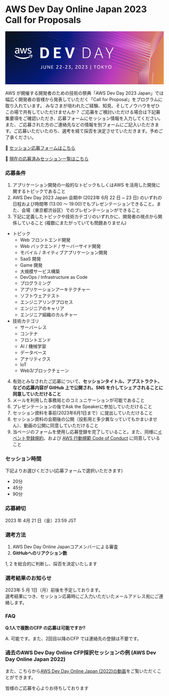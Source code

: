 # AWS Dev Day Online Japan 2023 Call for Proposals

<p align="center">
  <img src="res/banner.png" />
</p>

AWS が開催する開発者のための技術の祭典「AWS Dev Day 2023 Japan」では幅広く開発者の皆様から発表していただく「Call for Proposal」をプログラムに取り入れています。 みなさまが培われたご経験、知見、そしてノウハウをぜひこの場で共有していただけませんか？ ご応募をご検討いただける場合は下記募集要項をご確認いただき、応募フォームにセッション情報を入力してください。また、ご応募された方のご連絡先などの情報を別フォームにご記入いただきます。ご応募いただいたのち、選考を経て採否を決定させていただきます。予めご了承ください。

:pencil: [セッション応募フォームはこちら](https://github.com/aws-events/aws-dev-day-online-japan-2023-cfp/issues/new/choose)

:rocket: [現在の応募済みセッション一覧はこちら](https://github.com/aws-events/aws-dev-day-online-japan-2023-cfp/issues)


### 応募条件

1. アプリケーション開発の一般的なトピックもしくはAWS を活用した開発に関するトピックであること
2. AWS Dev Day 2023 Japan 会期中 (2023年 6月 22 日 ~ 23 日) のいずれの日程および時間帯 (13:00 ～ 19:00)でもプレゼンテーションできること。また、会場（東京都渋谷区）でのプレゼンテーションができること
3. 下記に定義したトピックや技術カテゴリのいずれかに、開発者の視点から関係していること (複数にまたがっていても問題ありません)
  - トピック
    - Web フロントエンド開発
    - Web バックエンド / サーバーサイド開発
    - モバイル / ネイティブアプリケーション開発
    - SaaS 開発
    - Game 開発
    - 大規模サービス構築
    - DevOps / Infrastructure as Code
    - プログラミング
    - アプリケーションアーキテクチャー
    - ソフトウェアテスト
    - エンジニアリングプロセス
    - エンジニアのキャリア
    - エンジニア組織のカルチャー
  - 技術カテゴリ
    - サーバーレス
    - コンテナ
    - フロントエンド
    - AI / 機械学習
    - データベース
    - アナリティクス
    - IoT
    - Web3/ブロックチェーン
4. 有効とみなされたご応募について、**セッションタイトル、アブストラクト、などの応募内容が GitHub 上で公開され、SNS を介してシェアされることに同意していただけること**
5. メールを利用した事務局とのコミュニケーションが可能であること
6. プレゼンテーションの後でAsk the Speakerに参加していただけること
7. セッション資料を事前(2023年6月1日まで）に提出していただけること
8. セッション資料の会期後の公開（投影用と多少異なっていてもかまいません）、動画の公開に同意していただけること
9. 当ページのフォームを使用し応募登録を完了していること。また、同様に[イベント登録規約](https://aws.amazon.com/events/terms/)、および [AWS 行動規範 Code of Conduct](https://aws.amazon.com/codesofconduct/) に同意していること

### セッション時間
下記よりお選びください(応募フォームで選択いただきます)
- 20分
- 45分
- 90分

### 応募締切

2023 年 4月 21 日（金）23:59 JST

### 選考方法

1. AWS Dev Day Online Japanコアメンバーによる審査
2. **GitHubへのリアクション数**

1, 2 を総合的に判断し、採否を決定いたします

### 選考結果のお知らせ

2023年 5 月 1日（月）前後を予定しております。  
選考結果につき、セッション応募時にご入力いただいたメールアドレス宛にご連絡します。

### FAQ

**Q.1人で複数のCFP の応募は可能ですか?**

A. 可能です。また、2回目以降のCFP では連絡先の登録は不要です。


### 過去のAWS Dev Day Online CFP採択セッションの例 (AWS Dev Day Online Japan 2022)

また、こちらから[AWS Dev Day Online Japan (2022)の動画](https://youtube.com/playlist?list=PLzWGOASvSx6Htjm-P2nu65yfJ9mAT3hoG)をご覧いただくことができます。

皆様のご応募を心よりお待ちしております
